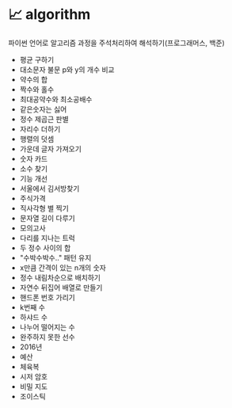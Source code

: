 # 📈 algorithm

파이썬 언어로 알고리즘 과정을 주석처리하여 해석하기(프로그래머스, 백준)

- 평균 구하기
- 대소문자 불문 p와 y의 개수 비교
- 약수의 합
- 짝수와 홀수
- 최대공약수와 최소공배수
- 같은숫자는 싫어
- 정수 제곱근 판별
- 자리수 더하기
- 행렬의 덧셈
- 가운데 글자 가져오기
- 숫자 카드
- 소수 찾기
- 기능 개선
- 서울에서 김서방찾기
- 주식가격
- 직사각형 별 찍기
- 문자열 길이 다루기
- 모의고사
- 다리를 지나는 트럭
- 두 정수 사이의 합
- "수박수박수.." 패턴 유지
- x만큼 간격이 있는 n개의 숫자
- 정수 내림차순으로 배치하기
- 자연수 뒤집어 배열로 만들기
- 핸드폰 번호 가리기
- k번째 수
- 하샤드 수
- 나누어 떨어지는 수
- 완주하지 못한 선수
- 2016년
- 예산
- 체육복
- 시저 암호
- 비밀 지도
- 조이스틱











